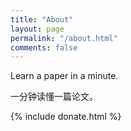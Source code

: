 ```yaml
---
title: "About"
layout: page
permalink: "/about.html"
comments: false
---
```

Learn a paper in a minute.

一分钟读懂一篇论文。


<!-- donate -->
{% include donate.html %}
